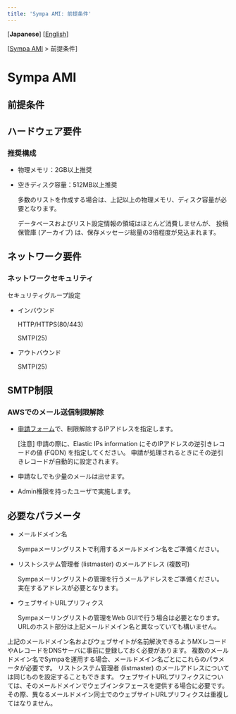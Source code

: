 ```yaml
---
title: 'Sympa AMI: 前提条件'
---
```


\[**Japanese**\]
\[[English](../en/prerequisites.md)\]

\[[Sympa AMI](../) &gt; 前提条件\]


Sympa AMI
=========

前提条件
--------

## ハードウェア要件

### 推奨構成

  - 物理メモリ：2GB以上推奨
  - 空きディスク容量：512MB以上推奨

    多数のリストを作成する場合は、上記以上の物理メモリ、ディスク容量が必要となります。

    データベースおよびリスト設定情報の領域はほとんど消費しませんが、
    投稿保管庫 (アーカイブ) は、保存メッセージ総量の3倍程度が見込まれます。

## ネットワーク要件

### ネットワークセキュリティ

セキュリティグループ設定

  - インバウンド

    HTTP/HTTPS(80/443)

    SMTP(25)

  - アウトバウンド

    SMTP(25)


## SMTP制限

### AWSでのメール送信制限解除

  - [申請フォーム](https://aws.amazon.com/jp/premiumsupport/knowledge-center/ec2-port-25-throttle/)で、制限解除するIPアドレスを指定します。

    [注意] 申請の際に、Elastic IPs information にそのIPアドレスの逆引きレコードの値 (FQDN) を指定してください。
    申請が処理されるときにその逆引きレコードが自動的に設定されます。

  - 申請なしでも少量のメールは出せます。

  - Admin権限を持ったユーザで実施します。

## 必要なパラメータ

  * メールドメイン名

    Sympaメーリングリストで利用するメールドメイン名をご準備ください。

  * リストシステム管理者 (listmaster) のメールアドレス (複数可)

    Sympaメーリングリストの管理を行うメールアドレスをご準備ください。
    実在するアドレスが必要となります。

  * ウェブサイトURLプリフィクス

    Sympaメーリングリストの管理をWeb GUIで行う場合は必要となります。
    URLのホスト部分は上記メールドメイン名と異なっていても構いません。


上記のメールドメイン名およびウェブサイトが名前解決できるようMXレコードやAレコードをDNSサーバに事前に登録しておく必要があります。
複数のメールドメイン名でSympaを運用する場合、メールドメイン名ごとにこれらのパラメータが必要です。
リストシステム管理者 (listmaster) のメールアドレスについては同じものを設定することもできます。
ウェブサイトURLプリフィクスについては、そのメールドメインでウェブインタフェースを提供する場合に必要です。その際、異なるメールドメイン同士でのウェブサイトURLプリフィクスは重複してはなりません。

